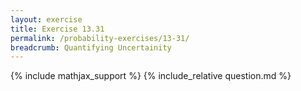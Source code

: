 ```yaml
---
layout: exercise
title: Exercise 13.31
permalink: /probability-exercises/13-31/
breadcrumb: Quantifying Uncertainity
---
```


{% include mathjax_support %}
{% include_relative question.md %}
